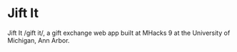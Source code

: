 # Jift It
Jift It /gift it/, a gift exchange web app built at MHacks 9 at the University of Michigan, Ann Arbor.
